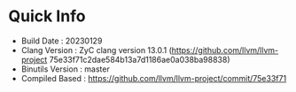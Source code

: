 # Quick Info
* Build Date : 20230129
* Clang Version : ZyC clang version 13.0.1 (https://github.com/llvm/llvm-project 75e33f71c2dae584b13a7d1186ae0a038ba98838)
* Binutils Version : master
* Compiled Based : https://github.com/llvm/llvm-project/commit/75e33f71

